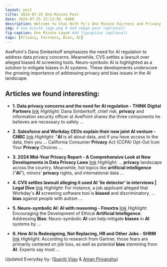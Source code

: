 ```yaml
---
layout: post
title: 2024-07-25 One-Minute Post
date: 2024-07-25 12:13:50 -0400
description: Welcome to Chai With Py's One Minute Fairness and Privacy, which aims to provide you the current happenings in the world of Fairness, Privacy, and AI.
img: # one_minute_logo.png # Add image post (optional)
fig-caption: One Minute Logo# Add figcaption (optional)
tags: [Privacy, Fairness, Bias, AI]
---
```


AvePoint's Dana Simberkoff emphasizes the need for AI regulation to address data privacy concerns. Meanwhile, CVS settles a lawsuit over alleged biased AI screening tools. Neuro-symbolic AI is highlighted as a solution to mitigate biases in AI systems. These developments underscore the growing importance of addressing privacy and bias issues in the AI landscape.

## Articles we found interesting:

- **1. Data <b>privacy</b> concerns and the need for <b>AI</b> regulation - THINK Digital Partners** [link](https://www.thinkdigitalpartners.com/news/2024/07/25/data-privacy-concerns-and-the-need-for-ai-regulation/)
_Highlight:_ Dana Simberkoff, chief risk, <b>privacy</b> and information security officer at AvePoint shares the three components he believes are necessary to safely&nbsp;...

- **2. Salesforce and Workday CEOs explain their new joint <b>AI</b> venture - CNBC** [link](https://www.cnbc.com/2024/07/24/salesforce-and-workday-ceos-explain-their-new-joint-ai-venture-.html)
_Highlight:_ &quot;<b>AI</b> is all about data, and if you have access to the data, then you ... California Consumer <b>Privacy</b> Act (CCPA) Opt-Out Icon Your <b>Privacy</b> Choices&nbsp;...

- **3. 2024 Mid-Year <b>Privacy</b> Report - A Comprehensive Look at New Developments in Data <b>Privacy</b> Laws** [link](https://www.jdsupra.com/legalnews/2024-mid-year-privacy-report-a-6572458/)
_Highlight:_ ... <b>privacy</b> landscape across the country. Meanwhile, hot topics like <b>artificial intelligence</b> (“<b>AI</b>”), minors&#39; <b>privacy</b> rights, and international data&nbsp;...

- **4. CVS settles lawsuit alleging it used <b>AI</b> &#39;lie detector&#39; in interviews | Legal Dive** [link](https://www.legaldive.com/news/cvs-settles-lawsuit-over-using-ai-based-lie-detector/722318/)
_Highlight:_ For instance, a job applicant alleged that Workday&#39;s <b>AI</b> screening software tool is <b>biased</b> and discriminatory. ... <b>bias</b> against people with autism&nbsp;...

- **5. Neuro-symbolic <b>AI</b>: <b>AI</b> with reasoning - Finextra** [link](https://www.finextra.com/blogposting/26508/neuro-symbolic-ai-ai-with-reasoning)
_Highlight:_ Encouraging the Development of Ethical <b>Artificial Intelligence</b>: Addressing <b>Bias</b>: Neuro-symbolic <b>AI</b> can help mitigate <b>biases</b> in <b>AI</b> systems by&nbsp;...

- **6. How <b>AI</b> Is Redesigning, Not Replacing, HR and Other Jobs - SHRM** [link](https://www.shrm.org/topics-tools/news/technology/how-ai-is-redesigning--not-replacing--hr-and-other-jobs)
_Highlight:_ According to research from Gartner, those fears are primarily centered on job loss, as well as potential <b>bias</b> stemming from <b>AI</b>. Experts say most&nbsp;...


Updated Everyday by: (<a href="https://supritivijay.github.io/">Supriti Vijay</a> & <a href="https://amanpriyanshu.github.io/">Aman Priyanshu</a>)
